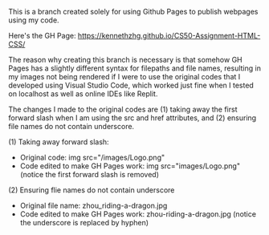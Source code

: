 This is a branch created solely for using Github Pages to publish webpages using my code.

Here's the GH Page: https://kennethzhg.github.io/CS50-Assignment-HTML-CSS/

The reason why creating this branch is necessary is that somehow GH Pages has a slightly different syntax for filepaths and file names, resulting in my images not being rendered if I were to use the original codes that I developed using Visual Studio Code, which worked just fine when I tested on localhost as well as online IDEs like Replit.

The changes I made to the original codes are (1) taking away the first forward slash when I am using the src and href attributes, and (2) ensuring file names do not contain underscore.

(1) Taking away forward slash:
- Original code: img src="/images/Logo.png"
- Code edited to make GH Pages work: img src="images/Logo.png" (notice the first forward slash is removed)

(2) Ensuring flie names do not contain underscore 
- Original file name: zhou_riding-a-dragon.jpg
- Code edited to make GH Pages work: zhou-riding-a-dragon.jpg (notice the underscore is replaced by hyphen)
